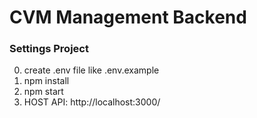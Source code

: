 # CVM Management Backend

### Settings Project

0. create .env file like .env.example
1. npm install
2. npm start
3. HOST API: http://localhost:3000/
